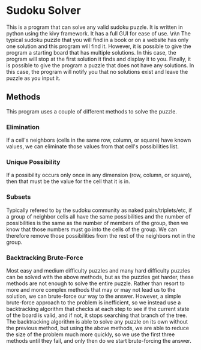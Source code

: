 # Sudoku Solver
This is a program that can solve any valid sudoku puzzle. It is written in python using the kivy framework. It has a full GUI for ease of use. \n\n
The typical sudoku puzzle that you will find in a book or on a website has only one solution and this program will find it. However, it is possible to give the program a starting board that has multiple solutions. In this case, the program will stop at the first solution it finds and display it to you. Finally, it is possible to give the program a puzzle that does not have any solutions. In this case, the program will notify you that no solutions exist and leave the puzzle as you input it. 

## Methods
This program uses a couple of different methods to solve the puzzle. 
### Elimination
If a cell's neighbors (cells in the same row, column, or square) have known values, we can eliminate those values from that cell's possibilities list. 
### Unique Possibility 
If a possibility occurs only once in any dimension (row, column, or square), then that must be the value for the cell that it is in. 
### Subsets
Typically refered to by the sudoku community as naked pairs/triplets/etc, if a group of neighbor cells all have the same possibilities and the number of possibilities is the same as the number of members of the group, then we know that those numbers must go into the cells of the group. We can therefore remove those possibilities from the rest of the neighbors not in the group.
### Backtracking Brute-Force
Most easy and medium difficulty puzzles and many hard difficulty puzzles can be solved with the above methods, but as the puzzles get harder, these methods are not enough to solve the entire puzzle. Rather than resort to more and more complex methods that may or may not lead us to the solution, we can brute-force our way to the answer. 
However, a simple brute-force approach to the problem is inefficient, so we instead use a backtracking algorithm that checks at each step to see if the current state of the board is valid, and if not, it stops searching that branch of the tree. 
The backtracking algorithm is able to solve any puzzle on its own without the previous method, but using the above methods, we are able to reduce the size of the problem much more quickly, so we use the first three methods until they fail, and only then do we start brute-forcing the answer. 
